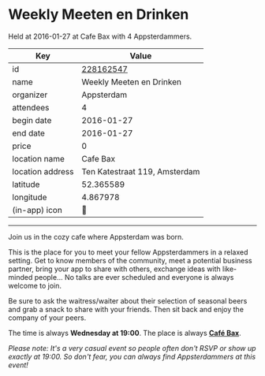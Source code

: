 # Weekly Meeten en Drinken
Held at 2016-01-27 at Cafe Bax with 4 Appsterdammers.
        
|Key|Value
|---|---|
|id|[228162547](https://www.meetup.com/appsterdam/events/228162547/)|
|name|Weekly Meeten en Drinken|
|organizer|Appsterdam|
|attendees|4|
|begin date|2016-01-27|
|end date|2016-01-27|
|price|0|
|location name|Cafe Bax|
|location address|Ten Katestraat 119, Amsterdam|
|latitude|52.365589|
|longitude|4.867978|
|(in-app) icon|🍺|

---

Join us in the cozy cafe where Appsterdam was born.

This is the place for you to meet your fellow Appsterdammers in a relaxed setting. Get to know members of the community, meet a potential business partner, bring your app to share with others, exchange ideas with like-minded people... No talks are ever scheduled and everyone is always welcome to join.

Be sure to ask the waitress/waiter about their selection of seasonal beers and grab a snack to share with your friends. Then sit back and enjoy the company of your peers.

The time is always **Wednesday at 19:00**. The place is always **[Café Bax](http://www.cafebax.nl/)**.

*Please note: It's a very casual event so people often don't RSVP or show up exactly at 19:00. So don't fear, you can *always* find Appsterdammers at this event!*


